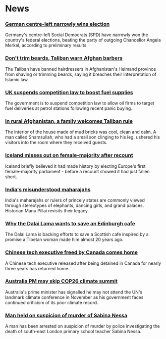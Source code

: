 # News
### [German centre-left narrowly wins election](https://www.bbc.com/news/world-europe-58698806)
Germany's centre-left Social Democrats (SPD) have narrowly won the country's federal elections, beating the party of outgoing Chancellor Angela Merkel, according to preliminary results.
### [Don't trim beards, Taliban warn Afghan barbers](https://www.bbc.com/news/world-asia-58700159)
The Taliban have banned hairdressers in Afghanistan's Helmand province from shaving or trimming beards, saying it breaches their interpretation of Islamic law.
### [UK suspends competition law to boost fuel supplies](https://www.bbc.com/news/uk-58701620)
The government is to suspend competition law to allow oil firms to target fuel deliveries at petrol stations following recent panic buying.
### [In rural Afghanistan, a family welcomes Taliban rule](https://www.bbc.com/news/world-middle-east-58698895)
The interior of the house made of mud bricks was cool, clean and calm. A man called Shamsullah, who had a small son clinging to his leg, ushered his visitors into the room where they received guests. 
### [Iceland misses out on female-majority after recount](https://www.bbc.com/news/world-europe-58698490)
Iceland briefly believed it had made history by electing Europe's first female-majority parliament - before a recount showed it had just fallen short.
### [India's misunderstood maharajahs](https://www.bbc.com/news/world-asia-india-58638962)
India's maharajahs or rulers of princely states are commonly viewed through stereotypes of elephants, dancing girls, and grand palaces. Historian Manu Pillai revisits their legacy.
### [Why the Dalai Lama wants to save an Edinburgh cafe](https://www.bbc.com/news/uk-scotland-edinburgh-east-fife-58673507)
The Dalai Lama is backing efforts to save a Scottish cafe inspired by a promise a Tibetan woman made him almost 20 years ago.
### [Chinese tech executive freed by Canada comes home](https://www.bbc.com/news/world-us-canada-58690974)
A Chinese tech executive released after being detained in Canada for nearly three years has returned home.
### [Australia PM may skip COP26 climate summit](https://www.bbc.com/news/world-australia-58703128)
Australia's prime minister has signalled he may not attend the UN's landmark climate conference in November as his government faces continued criticism of its poor climate record.
### [Man held on suspicion of murder of Sabina Nessa](https://www.bbc.com/news/uk-england-london-58696977)
A man has been arrested on suspicion of murder by police investigating the death of south-east London primary school teacher Sabina Nessa.
